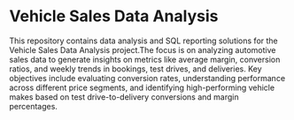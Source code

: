 # Vehicle Sales Data Analysis

This repository contains data analysis and SQL reporting solutions for the Vehicle Sales Data Analysis project.The focus is on analyzing automotive sales data to generate insights on metrics like average margin, conversion ratios, and weekly trends in bookings, test drives, and deliveries. Key objectives include evaluating conversion rates, understanding performance across different price segments, and identifying high-performing vehicle makes based on test drive-to-delivery conversions and margin percentages.
